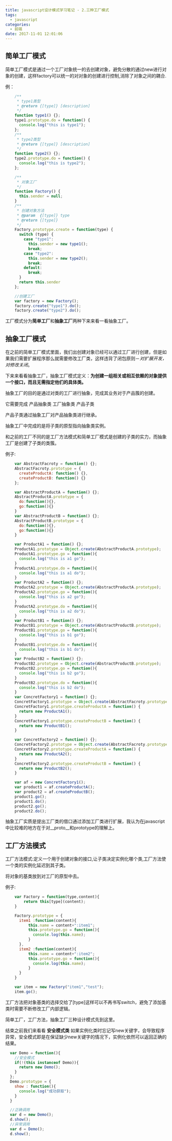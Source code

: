 ```yaml
---
title: javascript设计模式学习笔记 - 2.三种工厂模式
tags:
  - javascript
categories:
  - 前端
date: 2017-11-01 12:01:06
---
```


简单工厂模式
---

简单工厂模式是通过一个工厂对象统一的去创建对象，避免分散的通过new进行对象的创建，这样factory可以统一的对对象的创建进行控制,消除了对象之间的耦合.

例：
```javascript
    /**
     * type1类型
     * @return {[type]} [description]
     */
    function type1() {};
    type1.prototype.do = function() {
      console.log("this is type1");
    };
    /**
     * type2类型
     * @return {[type]} [description]
     */
    function type2() {};
    type2.prototype.do = function() {
      console.log("this is type2");
    };

    /**
     * 对象工厂
     */
    function Factory() {
      this.sender = null;
    }
    /**
     * 创建对象方法
     * @param  {[type]} type
     * @return {[type]}
     */
    Factory.prototype.create = function(type) {
      switch (type) {
        case "type1":
          this.sender = new type1();
          break;
        case "type2":
          this.sender = new type2();
          break;
        default:
          break;
      }
      return this.sender
    };

    //创建工厂
    var factory = new Factory();
    factory.create("type1").do();
    factory.create("type2").do();
```

<!--more-->

工厂模式分为**简单工厂**和**抽象工厂**两种下来来看一看抽象工厂。

抽象工厂模式
---

在之前的简单工厂模式里面，我们出创建对象已经可以通过工厂进行创建，但是如果我们需要扩展程序那么就需要修改工厂类，这样违背了闭包原则－*对扩展开发，对修改关闭*。

下来来看看抽象工厂，抽象工厂模式定义：**为创建一组相关或相互依赖的对象提供一个接口，而且无需指定他们的具体类。**

抽象工厂的目的是通过对类的工厂进行抽象，完成其业务对于产品簇的创建。

它需要完成
产品抽象类
工厂抽象类
产品子类

产品子类通过抽象工厂对产品抽象类进行继承。

抽象工厂中完成的是将子类的原型指向抽象类实例。

和之前的工厂不同的是工厂方法模式和简单工厂模式是创建的子类的实力，而抽象工厂是创建了子类的类簇。

例子:
```javascript
    var AbstractFacroty = function() {};
    AbstractFacroty.prototype = {
      createProductA: function() {},
      createProductB: function() {}
    };

    var AbstractProductA = function() {};
    AbstractProductA.prototype = {
      do:function(){},
      go:function(){}
    }
    var AbstractProductB = function() {};
    AbstractProductB.prototype = {
      do:function(){},
      go:function(){}
    }

    var ProductA1 = function() {};
    ProductA1.prototype = Object.create(AbstractProductA.prototype);
    ProductA1.prototype.go = function(){
      console.log("this is a1 go");
    }
    ProductA1.prototype.do = function(){
      console.log("this is a1 do");
    }
    var ProductA2 = function() {};
    ProductA2.prototype = Object.create(AbstractProductA.prototype);
    ProductA2.prototype.go = function(){
      console.log("this is a2 go");
    }
    ProductA2.prototype.do = function(){
      console.log("this is a2 do");
    }
    var ProductB1 = function() {};
    ProductB1.prototype = Object.create(AbstractProductB.prototype);
    ProductB1.prototype.go = function(){
      console.log("this is b1 go");
    }
    ProductB1.prototype.do = function(){
      console.log("this is b1 do");
    }
    var ProductB2 = function() {};
    ProductB2.prototype = Object.create(AbstractProductB.prototype);
    ProductB2.prototype.go = function(){
      console.log("this is b2 go");
    }
    ProductB2.prototype.do = function(){
      console.log("this is b2 do");
    }
    var ConcretFactory1 = function() {};
    ConcretFactory1.prototype = Object.create(AbstractFacroty.prototype);
    ConcretFactory1.prototype.createProductA = function() {
      return new ProductA1();
    }
    ConcretFactory1.prototype.createProductB = function() {
      return new ProductB1();
    }

    var ConcretFactory2 = function() {};
    ConcretFactory2.prototype = Object.create(AbstractFacroty.prototype);
    ConcretFactory2.prototype.createProductA = function() {
      return new ProductA2();
    }
    ConcretFactory2.prototype.createProductB = function() {
      return new ProductB2();
    }

    var af = new ConcretFactory1();
    var product1 = af.createProductA();
    var product2 = af.createProductB();
    product1.go();
    product1.do();
    product2.go();
    product2.do();
```

抽象工厂实质是提出工厂类的借口通过添加工厂类进行扩展，我认为在javascript中比较难的地方在于对__proto__和prototype的理解上。

工厂方法模式
---

工厂方法模式:定义一个用于创建对象的接口,让子类决定实例化哪个类,工厂方法使一个类的实例化延迟到其子类。

将对象的基类放到对工厂的原型中去。

例子:
```javascript
    var Factory = function(type,content){
        return this[type](content);
    }

    Factory.prototype = {
      item1 :function(content){
          this.name = content+":item1";
          this.prototype.go = function(){
            console.log(this.name);
          }
      },
      item2 :function(content){
          this.name = content+":item2";
          this.prototype.go = function(){
            console.log(this.name);
          }
      }
    }

    var item = new Factory("item1","test");
    item.go();
```

工厂方法把对象基类的选择交给了[type]这样可以不再书写switch，避免了添加基类时需要不断修改工厂内部逻辑。

简单工厂，工厂方法，抽象工厂三种设计模式先到这里。

结束之前我们来看看 **安全模式类**
如果实例化类时忘记写new关键字，会导致程序异常，安全模式即是在保证缺少new关键字的情况下，实例化依然可以返回正确的结果。

```javascript
  var Demo = function(){
    //安全模式
    if(!(this instanceof Demo)){
      return new Demo();
    }
  };
  Demo.prototype = {
    show : function(){
      console.log("成功获取");
    }
  }

  //正确调用
  var d = new Demo();
  d.show();
  //异常调用
  var d = Demo();
  d.show();
```
